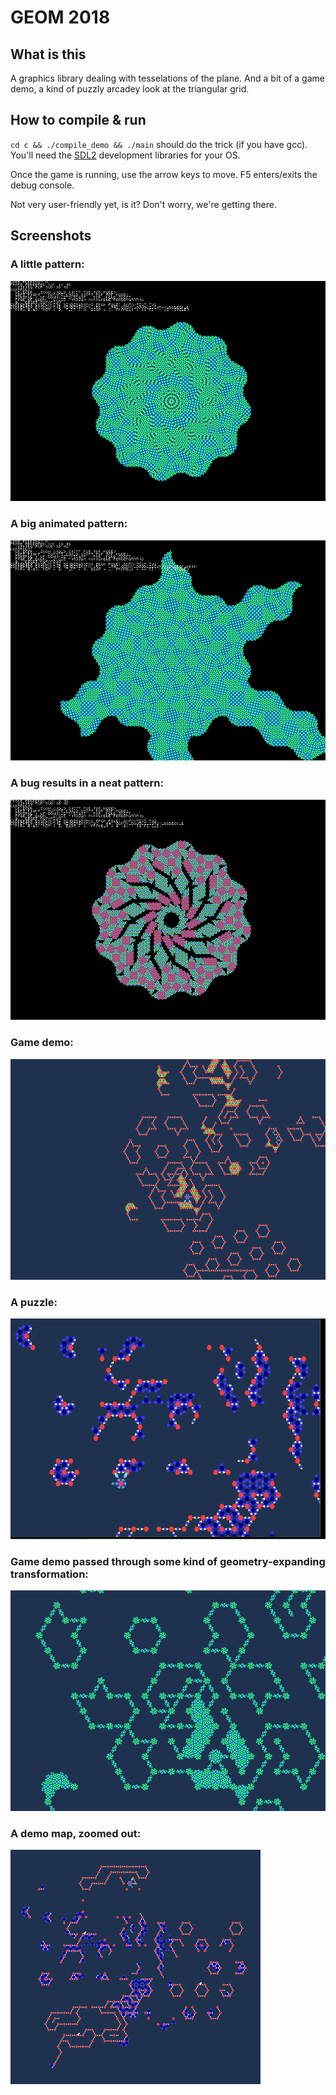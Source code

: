 # GEOM 2018

## What is this

A graphics library dealing with tesselations of the plane.
And a bit of a game demo, a kind of puzzly arcadey look at the triangular grid.

## How to compile & run

``cd c && ./compile_demo && ./main`` should do the trick (if you have gcc).
You'll need the [SDL2](https://www.libsdl.org/) development libraries for your OS.

Once the game is running, use the arrow keys to move.
F5 enters/exits the debug console.

Not very user-friendly yet, is it? Don't worry, we're getting there.

## Screenshots

### A little pattern:
![](/img/screen4.png)

### A big animated pattern:
![](/img/screen3.png)

### A bug results in a neat pattern:
![](/img/screen1.png)

### Game demo:
![](/img/screen2.png)

### A puzzle:
![](/img/demo1.png)

### Game demo passed through some kind of geometry-expanding transformation:
![](/img/screen5.png)

### A demo map, zoomed out:
![](/img/demo2.png)



